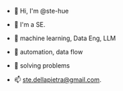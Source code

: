 - 👋 Hi, I'm @ste-hue

- 👀 I'm a SE.

- 🌱 machine learning, Data Eng, LLM 

- 💼 automation, data flow 

- 💞️ solving problems

- 📫 ste.dellapietra@gmail.com.

<!---
ste-hue/ste-hue is a ✨ special ✨ repository because its `README.md` (this file) appears on your GitHub profile.
You can click the Preview link to take a look at your changes.
--->
